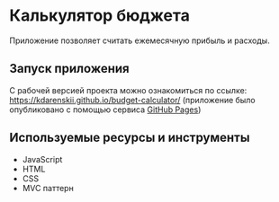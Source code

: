 # Калькулятор бюджета

Приложение позволяет считать ежемесячную прибыль и расходы.

## Запуск приложения

С рабочей версией проекта можно ознакомиться по ссылке: https://kdarenskii.github.io/budget-calculator/ 
(приложение было опубликовано с помощью сервиса [GitHub Pages](https://pages.github.com/))

## Используемые ресурсы и инструменты

-   JavaScript
-   HTML
-   CSS
-   MVC паттерн
